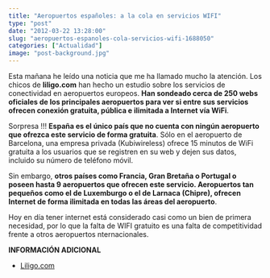 ```yaml
---
title: "Aeropuertos españoles: a la cola en servicios WIFI"
type: "post"
date: "2012-03-22 13:28:00"
slug: "aeropuertos-espanoles-cola-servicios-wifi-1688050"
categories: ["Actualidad"]
image: "post-background.jpg"
---
```


 Esta mañana he leído una noticia que me ha llamado mucho la atención. Los chicos de **liligo.com** han hecho un estudio sobre los servicios de conectividad en aeropuertos europeos. **Han sondeado cerca de 250 webs oficiales de los principales aeropuertos para ver si entre sus servicios ofrecen conexión gratuita, pública e ilimitada a Internet vía WiFi**.

 Sorpresa !!! **España es el único país que no cuenta con ningún aeropuerto que ofrezca este servicio de forma gratuita**. Sólo en el aeropuerto de Barcelona, una empresa privada (Kubiwireless) ofrece 15 minutos de WiFi gratuita a los usuarios que se registren en su web y dejen sus datos, incluido su número de teléfono móvil.

 Sin embargo, **otros países como Francia, Gran Bretaña o Portugal o poseen hasta 9 aeropuertos que ofrecen este servicio. Aeropuertos tan pequeños como el de Luxemburgo o el de Larnaca (Chipre), ofrecen Internet de forma ilimitada en todas las áreas del aeropuerto**.

 Hoy en día tener internet está considerado casi como un bien de primera necesidad, por lo que la falta de WIFI gratuito es una falta de competitividad frente a otros aeropuertos nternacionales.

 **INFORMACIÓN ADICIONAL**

- [Liligo.com](http://www.liligo.com)